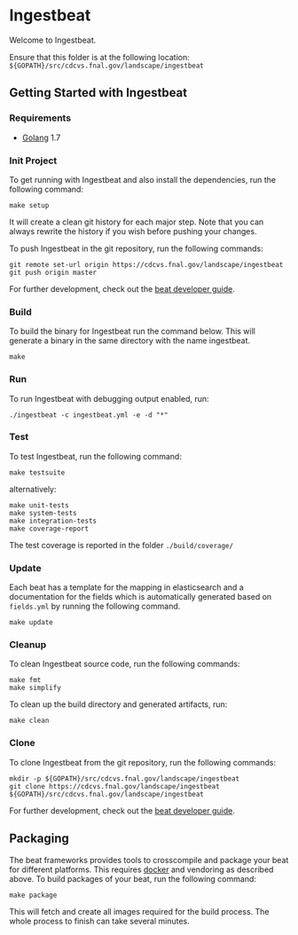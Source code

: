 # Ingestbeat

Welcome to Ingestbeat.

Ensure that this folder is at the following location:
`${GOPATH}/src/cdcvs.fnal.gov/landscape/ingestbeat`

## Getting Started with Ingestbeat

### Requirements

* [Golang](https://golang.org/dl/) 1.7

### Init Project
To get running with Ingestbeat and also install the
dependencies, run the following command:

```
make setup
```

It will create a clean git history for each major step. Note that you can always rewrite the history if you wish before pushing your changes.

To push Ingestbeat in the git repository, run the following commands:

```
git remote set-url origin https://cdcvs.fnal.gov/landscape/ingestbeat
git push origin master
```

For further development, check out the [beat developer guide](https://www.elastic.co/guide/en/beats/libbeat/current/new-beat.html).

### Build

To build the binary for Ingestbeat run the command below. This will generate a binary
in the same directory with the name ingestbeat.

```
make
```


### Run

To run Ingestbeat with debugging output enabled, run:

```
./ingestbeat -c ingestbeat.yml -e -d "*"
```


### Test

To test Ingestbeat, run the following command:

```
make testsuite
```

alternatively:
```
make unit-tests
make system-tests
make integration-tests
make coverage-report
```

The test coverage is reported in the folder `./build/coverage/`

### Update

Each beat has a template for the mapping in elasticsearch and a documentation for the fields
which is automatically generated based on `fields.yml` by running the following command.

```
make update
```


### Cleanup

To clean  Ingestbeat source code, run the following commands:

```
make fmt
make simplify
```

To clean up the build directory and generated artifacts, run:

```
make clean
```


### Clone

To clone Ingestbeat from the git repository, run the following commands:

```
mkdir -p ${GOPATH}/src/cdcvs.fnal.gov/landscape/ingestbeat
git clone https://cdcvs.fnal.gov/landscape/ingestbeat ${GOPATH}/src/cdcvs.fnal.gov/landscape/ingestbeat
```


For further development, check out the [beat developer guide](https://www.elastic.co/guide/en/beats/libbeat/current/new-beat.html).


## Packaging

The beat frameworks provides tools to crosscompile and package your beat for different platforms. This requires [docker](https://www.docker.com/) and vendoring as described above. To build packages of your beat, run the following command:

```
make package
```

This will fetch and create all images required for the build process. The whole process to finish can take several minutes.
